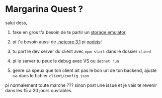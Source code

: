 # Margarina Quest ?
salut dess,

1. fake en gros t'a besoin de te partir un [storage emulator](https://docs.microsoft.com/en-us/azure/storage/common/storage-use-emulator#get-the-storage-emulator) 

2. pi t'a besoin aussi de [.netcore 3.1](https://dotnet.microsoft.com/download/dotnet-core/3.1) pi [nodejs](https://nodejs.org/en/)!

3. tu part le dev server du client avec `npm start` dans le dossier `client`

4. pi le server tu peux le debug avec VS ou `dotnet run`

5. genre ca speux que ton client ait pas le bon url de ton backend, ajuste ca dans le fichier `client/config.json`

pi normalement toute marche ??? sinon post une issue et je vais te revenir dans les 15 a 20 jours ouvrables.